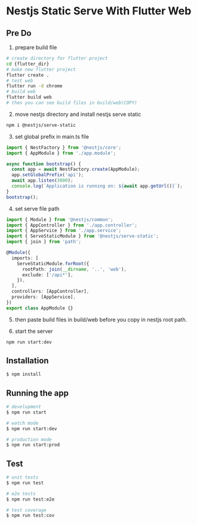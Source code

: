 # Nestjs Static Serve With Flutter Web

## Pre Do

1. prepare build file
```bash
# create directory for flutter project
cd {flutter_dir}
# make new flutter project
flutter create .
# test web
flutter run -d chrome
# build web
flutter build web
# then you can see build files in build/web(COPY)
```

2. move nestjs directory and install nestjs serve static
```bash
npm i @nestjs/serve-static
```

3. set global prefix in main.ts file
```ts
import { NestFactory } from '@nestjs/core';
import { AppModule } from './app.module';

async function bootstrap() {
  const app = await NestFactory.create(AppModule);
  app.setGlobalPrefix('api');
  await app.listen(3000);
  console.log(`Application is running on: ${await app.getUrl()}`);
}
bootstrap();

```

4. set serve file path
```ts
import { Module } from '@nestjs/common';
import { AppController } from './app.controller';
import { AppService } from './app.service';
import { ServeStaticModule } from '@nestjs/serve-static';
import { join } from 'path';

@Module({
  imports: [
    ServeStaticModule.forRoot({
      rootPath: join(__dirname, '..', 'web'),
      exclude: ['/api*'],
    }),
  ],
  controllers: [AppController],
  providers: [AppService],
})
export class AppModule {}
```

5. then paste build files in build/web before you copy in nestjs root path.

6. start the server
```bash
npm run start:dev
```



## Installation

```bash
$ npm install
```

## Running the app

```bash
# development
$ npm run start

# watch mode
$ npm run start:dev

# production mode
$ npm run start:prod
```

## Test

```bash
# unit tests
$ npm run test

# e2e tests
$ npm run test:e2e

# test coverage
$ npm run test:cov
```
